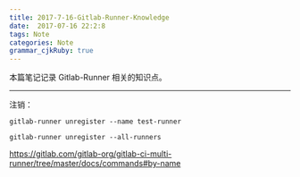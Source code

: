 ```yaml
---
title: 2017-7-16-Gitlab-Runner-Knowledge
date:  2017-07-16 22:2:8
tags: Note
categories: Note
grammar_cjkRuby: true
---
```


本篇笔记记录 Gitlab-Runner 相关的知识点。

<!-- more -->

---

注销：

````shell
gitlab-runner unregister --name test-runner

gitlab-runner unregister --all-runners
````

https://gitlab.com/gitlab-org/gitlab-ci-multi-runner/tree/master/docs/commands#by-name